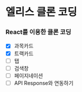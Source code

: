 # 엘리스 클론 코딩

### React를 이용한 클론 코딩

- [x] 과목카드
- [x] 트랙카드
- [ ] 탭
- [ ] 검색창
- [ ] 페이지네이션
- [ ] API Response와 연동하기
